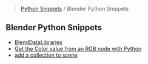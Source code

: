 > [Python Snippets](../README.md) / Blender Python Snippets
## Blender Python Snippets
- [BlendDataLibraries](BlendDataLibraries.md)
- [Get the Color value from an RGB node with Python](Get%20the%20Color%20value%20from%20an%20RGB%20node%20with%20Python.md)
- [add a collection to scene](add%20a%20collection%20to%20scene.md)